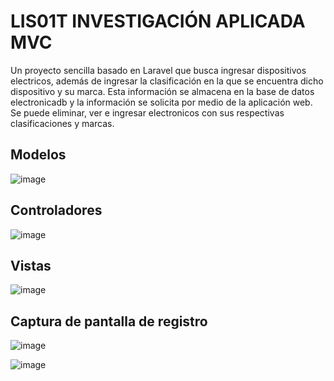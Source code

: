 # LIS01T INVESTIGACIÓN APLICADA MVC
Un proyecto sencilla basado en Laravel que busca ingresar dispositivos electricos, además de ingresar la clasificación en la que se encuentra dicho dispositivo y su marca.
Esta información se almacena en la base de datos electronicadb y la información se solicita por medio de la aplicación web.
Se puede eliminar, ver e ingresar electronicos con sus respectivas clasificaciones y marcas.

## Modelos

![image](https://user-images.githubusercontent.com/61715791/219907416-91e5f0d5-7195-4f6c-8db6-607e9f0ba60b.png)

## Controladores 
 
 ![image](https://user-images.githubusercontent.com/61715791/219907481-ff5b3d90-a003-408f-bb38-ccee1ede0159.png)

## Vistas

![image](https://user-images.githubusercontent.com/61715791/219907526-37660b9c-29e7-4225-9150-61bf3a16a9fe.png)

## Captura de pantalla de registro

![image](https://user-images.githubusercontent.com/61715791/219907562-1c088f31-bf90-40be-97cf-b9c4b5af2a6c.png)

 
![image](https://user-images.githubusercontent.com/61715791/219907571-bf43420a-a8ff-4b37-a87f-bfdfacc132fc.png)

